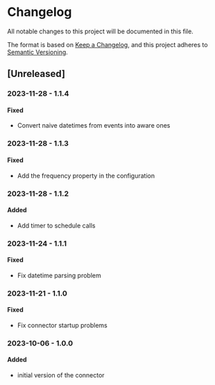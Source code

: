 # Changelog

All notable changes to this project will be documented in this file.

The format is based on [Keep a Changelog](https://keepachangelog.com/en/1.0.0/),
and this project adheres to [Semantic Versioning](https://semver.org/spec/v2.0.0.html).

## [Unreleased]

### 2023-11-28 - 1.1.4

#### Fixed

- Convert naive datetimes from events into aware ones

### 2023-11-28 - 1.1.3

#### Fixed

- Add the frequency property in the configuration

### 2023-11-28 - 1.1.2

#### Added

- Add timer to schedule calls

### 2023-11-24 - 1.1.1

#### Fixed

- Fix datetime parsing problem

### 2023-11-21 - 1.1.0

#### Fixed

- Fix connector startup problems

### 2023-10-06 - 1.0.0

#### Added

- initial version of the connector
